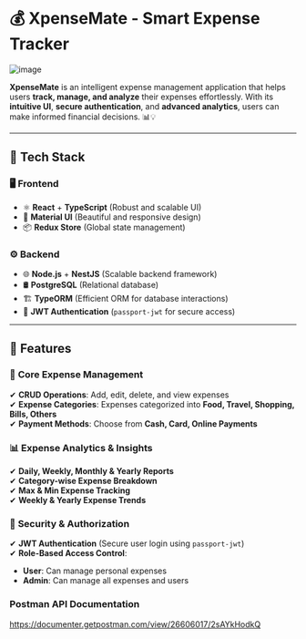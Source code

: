 # 💰 XpenseMate - Smart Expense Tracker

![image](https://github.com/user-attachments/assets/de29daef-937c-499d-b1df-ac13ea5b3f8c)

**XpenseMate** is an intelligent expense management application that helps users **track, manage, and analyze** their expenses effortlessly. With its **intuitive UI**, **secure authentication**, and **advanced analytics**, users can make informed financial decisions. 📊💡  

---

## 🚀 Tech Stack

### 🖥️ **Frontend**
- ⚛ **React** + **TypeScript** (Robust and scalable UI)
- 🎨 **Material UI** (Beautiful and responsive design)
- 📦 **Redux Store** (Global state management)

### ⚙ **Backend**
- 🌐 **Node.js** + **NestJS** (Scalable backend framework)
- 🛢️ **PostgreSQL** (Relational database)
- 🏗️ **TypeORM** (Efficient ORM for database interactions)
- 🔐 **JWT Authentication** (`passport-jwt` for secure access)

---

## 🌟 Features

### 📌 **Core Expense Management**
✔ **CRUD Operations**: Add, edit, delete, and view expenses  
✔ **Expense Categories**: Expenses categorized into **Food, Travel, Shopping, Bills, Others**  
✔ **Payment Methods**: Choose from **Cash, Card, Online Payments**  

### 📊 **Expense Analytics & Insights**
✔ **Daily, Weekly, Monthly & Yearly Reports**  
✔ **Category-wise Expense Breakdown**  
✔ **Max & Min Expense Tracking**  
✔ **Weekly & Yearly Expense Trends**  

### 🔐 **Security & Authorization**
✔ **JWT Authentication** (Secure user login using `passport-jwt`)  
✔ **Role-Based Access Control**:  
   - **User**: Can manage personal expenses  
   - **Admin**: Can manage all expenses and users

### Postman API Documentation
https://documenter.getpostman.com/view/26606017/2sAYkHodkQ
